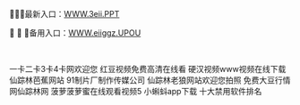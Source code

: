 <p>
	🎱🎱🎱最新入口：<a href="http://www.baidu.com/link?url=6MA2SWnO3Raqke39an_0PUxosM6ZrUGzi1BN9tNnlPW&wd">WWW.3eii.PPT</a> 
	<p>
		💯
💯
💯备用入口：<a href="http://www.baidu.com/link?url=6MA2SWnO3Raqke39an_0PUxosM6ZrUGzi1BN9tNnlPW&wd">WWW.eiiggz.UPOU</a> 
	</p>
	<p>
		<br />
	</p>
	<p>
		一卡二卡3卡4卡网欢迎您
红豆视频免费高清在线看
硬汉视频www视频在线下载
仙踪林芭蕉网站
91制片厂制作传媒公司
仙踪林老狼网站欢迎您拍照
免费大豆行情网仙踪林网
菠萝菠萝蜜在线观看视频5
小蝌蚪app下载
十大禁用软件排名
	</p>

